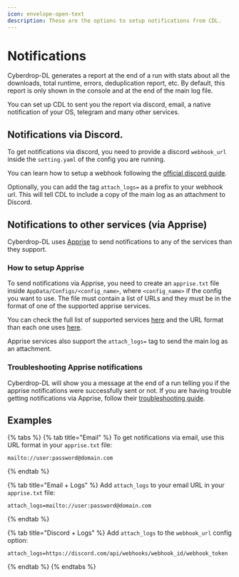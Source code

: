 ```yaml
---
icon: envelope-open-text
description: These are the options to setup notifications from CDL.
---
```


# Notifications

Cyberdrop-DL generates a report at the end of a run with stats about all the downloads, total runtime, errors, deduplication report, etc. By default, this report is only shown in the console and at the end of the main log file.

You can set up CDL to sent you the report via discord, email, a native notification of your OS, telegram and many other services.

## Notifications via Discord.

To get notifications via discord, you need to provide a discord `webhook_url` inside the `setting.yaml` of the config you are running.

You can learn how to setup a webhook following the [official discord guide](https://support.discord.com/hc/en-us/articles/228383668-Intro-to-Webhooks).

Optionally, you can add the tag `attach_logs=` as a prefix to your webhook url. This will tell CDL to include a copy of the main log as an attachment to Discord.

## Notifications to other services (via Apprise)

Cyberdrop-DL uses [Apprise](https://github.com/caronc/apprise) to send notifications to any of the services than they support.

### How to setup Apprise

To send notifications via Apprise, you need to create an `apprise.txt` file inside `AppData/Configs/<config_name>`, where `<config_name>` if the config you want to use. The file must contain a list of URLs and they must be in the format of one of the supported apprise services.

You can check the full list of supported services [here](https://github.com/caronc/apprise/wiki) and the URL format than each one uses [here](https://github.com/caronc/apprise?tab=readme-ov-file#supported-notifications).

Apprise services also support the `attach_logs=` tag to send the main log as an attachment.

### Troubleshooting Apprise notifications

Cyberdrop-DL will show you a message at the end of a run telling you if the apprise notifications were successfully sent or not. If you are having trouble getting notifications via Apprise, follow their [troubleshooting guide](https://github.com/caronc/apprise/wiki/Troubleshooting).

## Examples

{% tabs %}
{% tab title="Email" %}
To get notifications via email, use this URL format in your `apprise.txt` file:

```shell
mailto://user:password@domain.com
```
{% endtab %}

{% tab title="Email + Logs" %}
Add `attach_logs` to your email URL in your `apprise.txt` file:

```shell
attach_logs=mailto://user:password@domain.com
```


{% endtab %}

{% tab title="Discord + Logs" %}
Add `attach_logs` to the `webhook_url` config option:

```shell
attach_logs=https://discord.com/api/webhooks/webhook_id/webhook_token
```
{% endtab %}
{% endtabs %}
